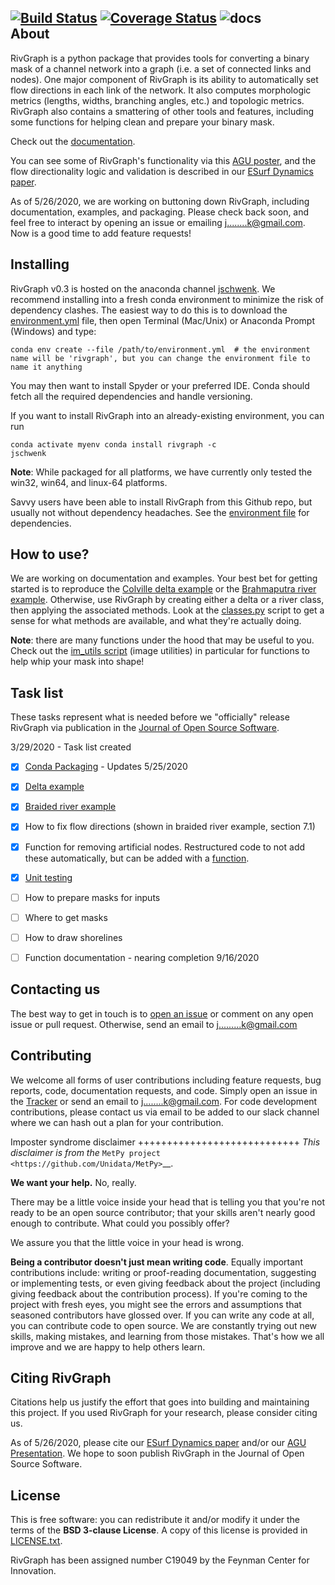 [![Build Status](https://api.travis-ci.org/jonschwenk/rivgraph.svg?branch=master)](https://api.travis-ci.org/jonschwenk/rivgraph)
[![Coverage Status](https://coveralls.io/repos/github/jonschwenk/RivGraph/badge.svg?branch=master)](https://coveralls.io/github/jonschwenk/RivGraph?branch=master)
![docs](https://github.com/jonschwenk/RivGraph/workflows/docs/badge.svg)
<br />
About
-----
RivGraph is a python package that provides tools for converting a binary mask of a channel network into a graph (i.e. a set of connected links and nodes). One major component of RivGraph is its ability to automatically set flow directions in each link of the network. It also computes morphologic metrics (lengths, widths, branching angles, etc.) and topologic metrics. RivGraph also contains a smattering of other tools and features, including some functions for helping clean and prepare your binary mask.

Check out the [documentation](https://jonschwenk.github.io/RivGraph/).

You can see some of RivGraph's functionality via this [AGU poster](https://www.researchgate.net/publication/329845073_Automatic_Extraction_of_Channel_Network_Topology_RivGraph), and the flow directionality logic and validation is described in our [ESurf Dynamics paper](https://www.earth-surf-dynam.net/8/87/2020/esurf-8-87-2020.html).

As of 5/26/2020, we are working on buttoning down RivGraph, including documentation, examples, and packaging. Please check back soon, and feel free to interact by opening an issue or emailing j........k@gmail.com. Now is a good time to add feature requests!

Installing
-----
RivGraph v0.3 is hosted on the anaconda channel [jschwenk](https://anaconda.org/jschwenk/rivgraph). We recommend installing into a fresh conda environment to minimize the risk of dependency clashes. The easiest way to do this is to download the [environment.yml](https://github.com/jonschwenk/RivGraph/blob/master/environment.yml) file, then open Terminal (Mac/Unix) or Anaconda Prompt (Windows) and type:

<pre><code>conda env create --file /path/to/environment.yml  # the environment name will be 'rivgraph', but you can change the environment file to name it anything</code></pre>

You may then want to install Spyder or your preferred IDE. Conda should fetch all the required dependencies and handle versioning.

If you want to install RivGraph into an already-existing environment, you can run <pre><code>conda activate myenv
conda install rivgraph -c jschwenk</code></pre>

**Note**: While packaged for all platforms, we have currently only tested the win32, win64, and linux-64 platforms.

Savvy users have been able to install RivGraph from this Github repo, but usually not without dependency headaches. See the [environment file](https://github.com/jonschwenk/RivGraph/blob/master/environment.yml) for dependencies.

How to use?
-----
We are working on documentation and examples. Your best bet for getting started is to reproduce the [Colville delta example](https://github.com/jonschwenk/RivGraph/blob/master/examples/delta_example.ipynb) or the [Brahmaputra river example](https://github.com/jonschwenk/RivGraph/blob/master/examples/braided_river_example.ipynb). Otherwise, use RivGraph by creating either a delta or a river class, then applying the associated methods. Look at the [classes.py](https://github.com/jonschwenk/RivGraph/blob/master/rivgraph/classes.py) script to get a sense for what methods are available, and what they're actually doing.

**Note**: there are many functions under the hood that may be useful to you. Check out the [im_utils script](https://github.com/jonschwenk/RivGraph/blob/master/rivgraph/im_utils.py) (image utilities) in particular for functions to help whip your mask into shape!

Task list
-----
These tasks represent what is needed before we "officially" release RivGraph via publication in the [Journal of Open Source Software](https://joss.theoj.org/).

3/29/2020 - Task list created
- [x] [Conda Packaging](anaconda.org/jschwenk/rivgraph) - Updates 5/25/2020
- [x] [Delta example](https://github.com/jonschwenk/RivGraph/blob/master/examples/delta_example.py.ipynb)
- [x] [Braided river example](https://github.com/jonschwenk/RivGraph/blob/master/examples/braided_river_example.ipynb)
- [x] How to fix flow directions (shown in braided river example, section 7.1)
- [x] Function for removing artificial nodes. Restructured code to not add these automatically, but can be added with a [function](https://github.com/jonschwenk/RivGraph/blob/9bc320239443ea7b1673307f77f4edb86251aaf9/rivgraph/ln_utils.py#L724).
- [x] [Unit testing](https://github.com/jonschwenk/RivGraph/tree/master/tests)
- [ ] How to prepare masks for inputs
- [ ] Where to get masks
- [ ] How to draw shorelines
- [ ] Function documentation - nearing completion 9/16/2020


Contacting us
-------------

The best way to get in touch is to [open an issue](https://github.com/jonschwenk/rivgraph/issues/new) or comment
  on any open issue or pull request. Otherwise, send an email to j.........k@gmail.com
  
Contributing
------------
We welcome all forms of user contributions including feature requests, bug reports, code, documentation requests,
and code. Simply open an issue in the [Tracker](https://github.com/jonschwenk/RivGraph/issues) or send an email to j........k@gmail.com. 
For code development contributions, please contact us via email to be added to our slack channel where we can
hash out a plan for your contribution.


Imposter syndrome disclaimer
++++++++++++++++++++++++++++
*This disclaimer is from the*
`MetPy project <https://github.com/Unidata/MetPy>`__.

**We want your help.** No, really.

There may be a little voice inside your head that is telling you that you're
not ready to be an open source contributor; that your skills aren't nearly good
enough to contribute.
What could you possibly offer?

We assure you that the little voice in your head is wrong.

**Being a contributor doesn't just mean writing code**.
Equally important contributions include:
writing or proof-reading documentation, suggesting or implementing tests, or
even giving feedback about the project (including giving feedback about the
contribution process).
If you're coming to the project with fresh eyes, you might see the errors and
assumptions that seasoned contributors have glossed over.
If you can write any code at all, you can contribute code to open source.
We are constantly trying out new skills, making mistakes, and learning from
those mistakes.
That's how we all improve and we are happy to help others learn.



Citing RivGraph
------------

Citations help us justify the effort that goes into building and maintaining this project. If you
used RivGraph for your research, please consider citing us.

As of 5/26/2020, please cite our [ESurf Dynamics paper](https://www.earth-surf-dynam.net/8/87/2020/esurf-8-87-2020.html) and/or our [AGU Presentation](https://www.researchgate.net/publication/329845073_Automatic_Extraction_of_Channel_Network_Topology_RivGraph). We hope to soon publish RivGraph in the Journal of Open Source Software.

License
-------

This is free software: you can redistribute it and/or modify it under the terms
of the **BSD 3-clause License**. A copy of this license is provided in [LICENSE.txt](https://github.com/jonschwenk/RivGraph/blob/master/LICENSE.txt).

RivGraph has been assigned number C19049 by the Feynman Center for Innovation.
